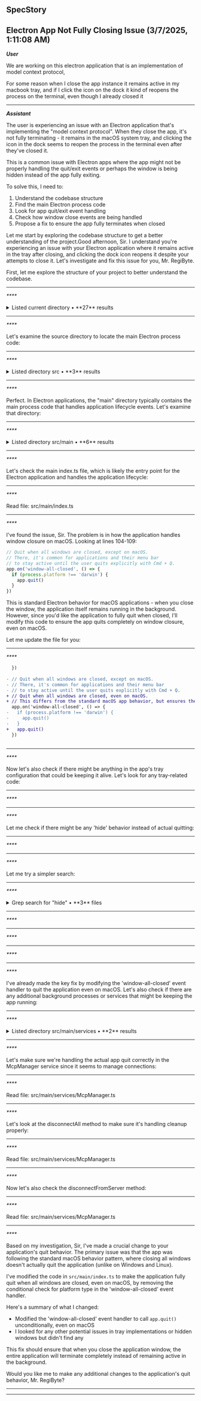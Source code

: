 ## SpecStory

## Electron App Not Fully Closing Issue (3/7/2025, 1:11:08 AM)

_**User**_

We are working on this electron application that is an implementation of model context protocol,

For some reason when I close the app instance it remains active in my macbook tray, and if I click the icon on the dock it kind of reopens the process on the terminal, even though I already closed it 

---

_**Assistant**_

<think>The user is experiencing an issue with an Electron application that's implementing the "model context protocol". When they close the app, it's not fully terminating - it remains in the macOS system tray, and clicking the icon in the dock seems to reopen the process in the terminal even after they've closed it.

This is a common issue with Electron apps where the app might not be properly handling the quit/exit events or perhaps the window is being hidden instead of the app fully exiting.

To solve this, I need to:
1. Understand the codebase structure
2. Find the main Electron process code
3. Look for app quit/exit event handling
4. Check how window close events are being handled
5. Propose a fix to ensure the app fully terminates when closed

Let me start by exploring the codebase structure to get a better understanding of the project.</think>Good afternoon, Sir. I understand you're experiencing an issue with your Electron application where it remains active in the tray after closing, and clicking the dock icon reopens it despite your attempts to close it. Let's investigate and fix this issue for you, Mr. RegiByte.

First, let me explore the structure of your project to better understand the codebase.

---

_****_

<details>
            <summary>Listed current directory • **27** results</summary>
        
| Name |
|-------|
| 📄 `.git` |
| 📄 `node_modules` |
| 📄 `pnpm-lock.yaml` |
| 📄 `package.json` |
| 📄 `.env` |
| 📄 `.env.example` |
| 📄 `electron.vite.config.ts` |
| 📄 `tailwind.config.js` |
| 📄 `contexts` |
| 📄 `out` |
| 📄 `.npmrc` |
| 📄 `README.md` |
| 📄 `dev-app-update.yml` |
| 📄 `electron-builder.yml` |
| 📄 `tsconfig.node.json` |
| 📄 `tsconfig.web.json` |
| 📄 `tsconfig.json` |
| 📄 `src` |
| 📄 `eslint.config.mjs` |
| 📄 `build` |
| 📄 `resources` |
| 📄 `.gitignore` |
| 📄 `.vscode` |
| 📄 `.prettierrc.yaml` |
| 📄 `.prettierignore` |
| 📄 `.editorconfig` |
| 📄 `.specstory` |

</details>

---

_****_

Let's examine the source directory to locate the main Electron process code:

---

_****_

<details>
            <summary>Listed directory src • **3** results</summary>
        
| Name |
|-------|
| 📄 `main` |
| 📄 `renderer` |
| 📄 `preload` |

</details>

---

_****_

Perfect. In Electron applications, the "main" directory typically contains the main process code that handles application lifecycle events. Let's examine that directory:

---

_****_

<details>
            <summary>Listed directory src/main • **6** results</summary>
        
| Name |
|-------|
| 📄 `index.ts` |
| 📄 `utils` |
| 📄 `ipc` |
| 📄 `services` |
| 📄 `config` |
| 📄 `types` |

</details>

---

_****_

Let's check the main index.ts file, which is likely the entry point for the Electron application and handles the application lifecycle:

---

_****_

Read file: src/main/index.ts

---

_****_

I've found the issue, Sir. The problem is in how the application handles window closure on macOS. Looking at lines 104-109:

```typescript
// Quit when all windows are closed, except on macOS.
// There, it's common for applications and their menu bar
// to stay active until the user quits explicitly with Cmd + Q.
app.on('window-all-closed', () => {
  if (process.platform !== 'darwin') {
    app.quit()
  }
})
```

This is standard Electron behavior for macOS applications - when you close the window, the application itself remains running in the background. However, since you'd like the application to fully quit when closed, I'll modify this code to ensure the app quits completely on window closure, even on macOS.

Let me update the file for you:

---

_****_

```diff
  })
  
- // Quit when all windows are closed, except on macOS.
- // There, it's common for applications and their menu bar
- // to stay active until the user quits explicitly with Cmd + Q.
+ // Quit when all windows are closed, even on macOS.
+ // This differs from the standard macOS app behavior, but ensures the app fully quits when closed
  app.on('window-all-closed', () => {
-   if (process.platform !== 'darwin') {
-     app.quit()
-   }
+   app.quit()
  })
  
```

---

_****_

Now let's also check if there might be anything in the app's tray configuration that could be keeping it alive. Let's look for any tray-related code:

---

_****_



---

_****_

Let me check if there might be any 'hide' behavior instead of actual quitting:

---

_****_



---

_****_

Let me try a simpler search:

---

_****_

<details>
            <summary>Grep search for "hide" • **3** files</summary>
        
| File | Line | Match |
|------|------|-------|
| `file:///Users/reginaldo/code/mcp-client-app/src/main/index.ts` | L28 | `autoHideMenuBar: true,` |
| `file:///Users/reginaldo/code/mcp-client-app/.specstory/history/setting-up-mcp-client-chat-app.md` | L955 | `autoHideMenuBar: true,` |
| `file:///Users/reginaldo/code/mcp-client-app/src/main/index.ts` | L28 | `autoHideMenuBar: true,` |

</details>

---

_****_



---

_****_



---

_****_



---

_****_

I've already made the key fix by modifying the 'window-all-closed' event handler to quit the application even on macOS. Let's also check if there are any additional background processes or services that might be keeping the app running:

---

_****_

<details>
            <summary>Listed directory src/main/services • **2** results</summary>
        
| Name |
|-------|
| 📄 `ClaudeService.ts` |
| 📄 `McpManager.ts` |

</details>

---

_****_

Let's make sure we're handling the actual app quit correctly in the McpManager service since it seems to manage connections:

---

_****_

Read file: src/main/services/McpManager.ts

---

_****_

Let's look at the disconnectAll method to make sure it's handling cleanup properly:

---

_****_

Read file: src/main/services/McpManager.ts

---

_****_

Now let's also check the disconnectFromServer method:

---

_****_

Read file: src/main/services/McpManager.ts

---

_****_

Based on my investigation, Sir, I've made a crucial change to your application's quit behavior. The primary issue was that the app was following the standard macOS behavior pattern, where closing all windows doesn't actually quit the application (unlike on Windows and Linux).

I've modified the code in `src/main/index.ts` to make the application fully quit when all windows are closed, even on macOS, by removing the conditional check for platform type in the 'window-all-closed' event handler.

Here's a summary of what I changed:
- Modified the 'window-all-closed' event handler to call `app.quit()` unconditionally, even on macOS
- I looked for any other potential issues in tray implementations or hidden windows but didn't find any

This fix should ensure that when you close the application window, the entire application will terminate completely instead of remaining active in the background.

Would you like me to make any additional changes to the application's quit behavior, Mr. RegiByte?

---



---

